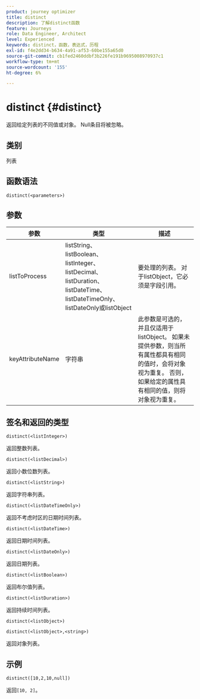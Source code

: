 ```yaml
---
product: journey optimizer
title: distinct
description: 了解distinct函数
feature: Journeys
role: Data Engineer, Architect
level: Experienced
keywords: distinct，函数，表达式，历程
exl-id: f4e2dd34-b634-4a91-af53-60be155a65d0
source-git-commit: cb1fed2460ddbf3b226fe191b9695008970937c1
workflow-type: tm+mt
source-wordcount: '155'
ht-degree: 6%

---
```


# distinct {#distinct}

返回给定列表的不同值或对象。 Null条目将被忽略。

## 类别

列表

## 函数语法

`distinct(<parameters>)`

## 参数

| 参数 | 类型 | 描述 |
|-----------|------------------|------------------|
| listToProcess | listString、listBoolean、listInteger、listDecimal、listDuration、listDateTime、listDateTimeOnly、listDateOnly或listObject | 要处理的列表。 对于listObject，它必须是字段引用。 |
| keyAttributeName | 字符串 | 此参数是可选的，并且仅适用于listObject。 如果未提供参数，则当所有属性都具有相同的值时，会将对象视为重复。 否则，如果给定的属性具有相同的值，则将对象视为重复。 |

## 签名和返回的类型

`distinct(<listInteger>)`

返回整数列表。

`distinct(<listDecimal>)`

返回小数位数列表。

`distinct(<listString>)`

返回字符串列表。

`distinct(<listDateTimeOnly>)`

返回不考虑时区的日期时间列表。

`distinct(<listDateTime>)`

返回日期时间列表。

`distinct(<listDateOnly>)`

返回日期列表。

`distinct(<listBoolean>)`

返回布尔值列表。

`distinct(<listDuration>)`

返回持续时间列表。

`distinct(<listObject>)`

`distinct(<listObject>,<string>)`

返回对象列表。


## 示例

`distinct([10,2,10,null])`

返回`[10, 2]`。
